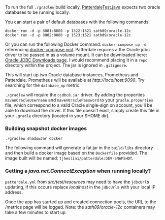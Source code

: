 To run the full `./gradlew` build locally, [PatterdaleTest.java](https://github.com/tjheslin1/Patterdale/blob/master/src/test/java/endtoend/PatterdaleTest.java)
expects two oracle databases to be running locally.

You can start a pair of default databases with the following commands.
```
docker run -d -p 8081:8080 -p 1522:1521 sath89/oracle-12c
docker run -d -p 8082:8080 -p 1523:1521 sath89/oracle-12c
```

Or you can run the following Docker command: `docker-compose up -d` referencing [docker-compose.yml](https://github.com/tjheslin1/Patterdale/blob/master/docker-compose.yml).
Patterdale requires a the Oracle jdbc driver to be passed in as a volume mount.
It can be downloaded here: [Oracle JDBC Downloads page](http://www.oracle.com/technetwork/database/features/jdbc/jdbc-drivers-12c-download-1958347.html).
I would recommend placing it in a `repo` directory within the project. The jar is ignored in `.gitignore`.

This will start up two Oracle database instances, Prometheus and Patterdale. Prometheus will be available at _http://localhost:9090_. Try searching for the `database_up` metric.

`./gradlew` will require the `ojdbc8.jar` driver. 
By adding the properties `mavenOracleUsername` and `mavenOraclePassword` to your `gradle.properties` file, 
which correspond to a valid Oracle single-sign on account, you'll be able to download the driver. 
If this file doesn't exist, simply create this file in your `.gradle` directory (located in your $HOME dir).

### Building snapshot docker images

```
./gradlew shadowJar docker
```

The following command will generate a fat jar in the `build/libs` directory and then build a docker image based on the 
`Dockerfile` provided. The image built will be named: `tjheslin1/patterdale:DEV-SNAPSHOT`.

### Getting a _java.net.ConnectException_ when running locally?
`patterdale.yml` from _src/test/resources_ may need to have the `jdbcUrl`s updating, if this occurs replace _localhost_ in the `jdbcUrl`s with your local IP address. 


Once the app has started up and created connection pools, the URL to the /metrics page will be logged.
Note: the _sath89/oracle-12c_ containers may take a few minutes to start up.
